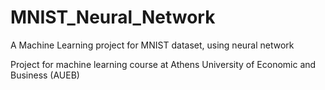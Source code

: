 # MNIST_Neural_Network
A Machine Learning project for MNIST dataset, using neural network

Project for machine learning course at Athens University of Economic and Business (AUEB)
